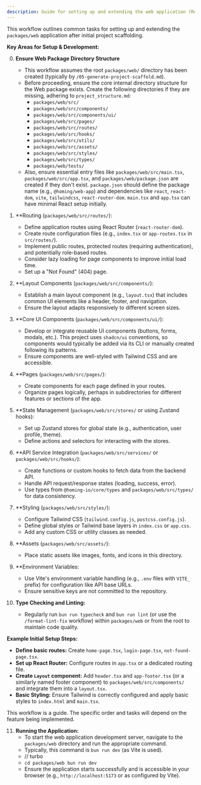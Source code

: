 ```yaml
---
description: Guide for setting up and extending the web application (React, Vite, Tailwind).
---
```


This workflow outlines common tasks for setting up and extending the `packages/web` application after initial project scaffolding.

**Key Areas for Setup & Development:**

0.  **Ensure Web Package Directory Structure**
    - This workflow assumes the root `packages/web/` directory has been created (typically by `/05-generate-project-scaffold.md`).
    - Before proceeding, ensure the core internal directory structure for the Web package exists. Create the following directories if they are missing, adhering to `project_structure.md`:
        - `packages/web/src/`
        - `packages/web/src/components/`
        - `packages/web/src/components/ui/`
        - `packages/web/src/pages/`
        - `packages/web/src/routes/`
        - `packages/web/src/hooks/`
        - `packages/web/src/utils/`
        - `packages/web/src/assets/`
        - `packages/web/src/styles/`
        - `packages/web/src/types/`
        - `packages/web/tests/`
    - Also, ensure essential entry files like `packages/web/src/main.tsx`, `packages/web/src/app.tsx`, and `packages/web/package.json` are created if they don't exist. `package.json` should define the package name (e.g., `@homing/web-app`) and dependencies like `react`, `react-dom`, `vite`, `tailwindcss`, `react-router-dom`. `main.tsx` and `app.tsx` can have minimal React setup initially.

1.  **Routing (`packages/web/src/routes/`):
    *   Define application routes using React Router (`react-router-dom`).
    *   Create route configuration files (e.g., `index.tsx` or `app-routes.tsx` in `src/routes/`).
    *   Implement public routes, protected routes (requiring authentication), and potentially role-based routes.
    *   Consider lazy loading for page components to improve initial load time.
    *   Set up a "Not Found" (404) page.

2.  **Layout Components (`packages/web/src/components/`):
    *   Establish a main layout component (e.g., `layout.tsx`) that includes common UI elements like a header, footer, and navigation.
    *   Ensure the layout adapts responsively to different screen sizes.

3.  **Core UI Components (`packages/web/src/components/ui/`):
    *   Develop or integrate reusable UI components (buttons, forms, modals, etc.). This project uses `shadcn/ui` conventions, so components would typically be added via its CLI or manually created following its patterns.
    *   Ensure components are well-styled with Tailwind CSS and are accessible.

4.  **Pages (`packages/web/src/pages/`):
    *   Create components for each page defined in your routes.
    *   Organize pages logically, perhaps in subdirectories for different features or sections of the app.

5.  **State Management (`packages/web/src/stores/` or using Zustand hooks):
    *   Set up Zustand stores for global state (e.g., authentication, user profile, theme).
    *   Define actions and selectors for interacting with the stores.

6.  **API Service Integration (`packages/web/src/services/` or `packages/web/src/hooks/`):
    *   Create functions or custom hooks to fetch data from the backend API.
    *   Handle API request/response states (loading, success, error).
    *   Use types from `@homing-io/core/types` and `packages/web/src/types/` for data consistency.

7.  **Styling (`packages/web/src/styles/`):
    *   Configure Tailwind CSS (`tailwind.config.js`, `postcss.config.js`).
    *   Define global styles or Tailwind base layers in `index.css` or `app.css`.
    *   Add any custom CSS or utility classes as needed.

8.  **Assets (`packages/web/src/assets/`):
    *   Place static assets like images, fonts, and icons in this directory.

9.  **Environment Variables:
    *   Use Vite's environment variable handling (e.g., `.env` files with `VITE_` prefix) for configuration like API base URLs.
    *   Ensure sensitive keys are not committed to the repository.

10. **Type Checking and Linting:**
    *   Regularly run `bun run typecheck` and `bun run lint` (or use the `/format-lint-fix` workflow) within `packages/web` or from the root to maintain code quality.

**Example Initial Setup Steps:**

*   **Define basic routes:** Create `home-page.tsx`, `login-page.tsx`, `not-found-page.tsx`.
*   **Set up React Router:** Configure routes in `app.tsx` or a dedicated routing file.
*   **Create `Layout` component:** Add `header.tsx` and `app-footer.tsx` (or a similarly named footer component) to `packages/web/src/components/` and integrate them into a `layout.tsx`.
*   **Basic Styling:** Ensure Tailwind is correctly configured and apply basic styles to `index.html` and `main.tsx`.

This workflow is a guide. The specific order and tasks will depend on the feature being implemented.

11. **Running the Application:**
    *   To start the web application development server, navigate to the `packages/web` directory and run the appropriate command.
    *   Typically, this command is `bun run dev` (as Vite is used).
    *   // turbo
    *   `cd packages/web bun run dev`
    *   Ensure the application starts successfully and is accessible in your browser (e.g., `http://localhost:5173` or as configured by Vite).
